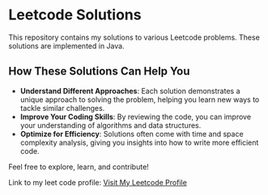 # Leetcode Solutions

This repository contains my solutions to various Leetcode problems. These solutions are implemented in Java.

## How These Solutions Can Help You

- **Understand Different Approaches**: Each solution demonstrates a unique approach to solving the problem, helping you learn new ways to tackle similar challenges.
- **Improve Your Coding Skills**: By reviewing the code, you can improve your understanding of algorithms and data structures.
- **Optimize for Efficiency**: Solutions often come with time and space complexity analysis, giving you insights into how to write more efficient code.

Feel free to explore, learn, and contribute!

Link to my leet code profile: 
[Visit My Leetcode Profile](https://leetcode.com/u/KhushiJaiswal0909/)
